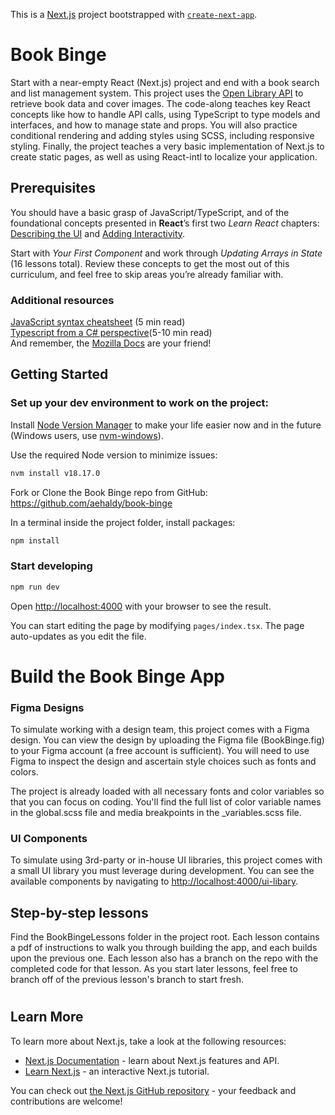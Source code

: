 This is a [Next.js](https://nextjs.org/) project bootstrapped with [`create-next-app`](https://github.com/vercel/next.js/tree/canary/packages/create-next-app).
# Book Binge
Start with a near-empty React (Next.js) project and end with a book search and list management system. This project uses the [Open Library API](https://openlibrary.org/developers/api) to retrieve book data and cover images. The code-along teaches key React concepts like how to handle API calls, using TypeScript to type models and interfaces, and how to manage state and props. You will also practice conditional rendering and adding styles using SCSS, including responsive styling. Finally, the project teaches a very basic implementation of Next.js to create static pages, as well as using React-intl to localize your application.

## Prerequisites

You should have a basic grasp of JavaScript/TypeScript, and of the foundational concepts presented in **React**’s first two _Learn React_ chapters: [Describing the UI](https://react.dev/learn/describing-the-ui) and [Adding Interactivity](https://react.dev/learn/adding-interactivity).

Start with _Your First Component_ and work through _Updating Arrays in State_ (16 lessons total). Review these concepts to get the most out of this curriculum, and feel free to skip areas you’re already familiar with.

### Additional resources 

[JavaScript syntax cheatsheet](https://www.codecademy.com/learn/introduction-to-javascript/modules/learn-javascript-introduction/cheatsheet) (5 min read)  
[Typescript from a C# perspective](https://www.typescriptlang.org/docs/handbook/typescript-in-5-minutes-oop.html)(5-10 min read)  
And remember, the [Mozilla Docs](https://developer.mozilla.org/en-US/docs/Web/JavaScript/Reference/Global_Objects) are your friend!


## Getting Started

### Set up your dev environment to work on the project:
Install [Node Version Manager](https://github.com/nvm-sh/nvm?tab=readme-ov-file#installing-and-updating) to make your life easier now and in the future (Windows users, use [nvm-windows](https://github.com/coreybutler/nvm-windows)).

Use the required Node version to minimize issues:
```bash
nvm install v18.17.0
```
Fork or Clone the Book Binge repo from GitHub:
https://github.com/aehaldy/book-binge

In a terminal inside the project folder, install packages:
```bash
npm install
```

### Start developing

```bash
npm run dev
```

Open [http://localhost:4000](http://localhost:3000) with your browser to see the result.

You can start editing the page by modifying `pages/index.tsx`. The page auto-updates as you edit the file.

# Build the Book Binge App

### Figma Designs
To simulate working with a design team, this project comes with a Figma design. You can view the design by uploading the Figma file (BookBinge.fig) to your Figma account (a free account is sufficient). You will need to use Figma to inspect the design and ascertain style choices such as fonts and colors.

The project is already loaded with all necessary fonts and color variables so that you can focus on coding. You'll find the full list of color variable names in the global.scss file and media breakpoints in the _variables.scss file.

### UI Components
To simulate using 3rd-party or in-house UI libraries, this project comes with a small UI library you must leverage during development. You can see the available components by navigating to [http://localhost:4000/ui-libary](http://localhost:4000/ui-library).

## Step-by-step lessons
Find the BookBingeLessons folder in the project root. Each lesson contains a pdf of instructions to walk you through building the app, and each builds upon the previous one. Each lesson also has a branch on the repo with the completed code for that lesson. As you start later lessons, feel free to branch off of the previous lesson's branch to start fresh.


#
## Learn More

To learn more about Next.js, take a look at the following resources:

- [Next.js Documentation](https://nextjs.org/docs) - learn about Next.js features and API.
- [Learn Next.js](https://nextjs.org/learn) - an interactive Next.js tutorial.

You can check out [the Next.js GitHub repository](https://github.com/vercel/next.js/) - your feedback and contributions are welcome!
